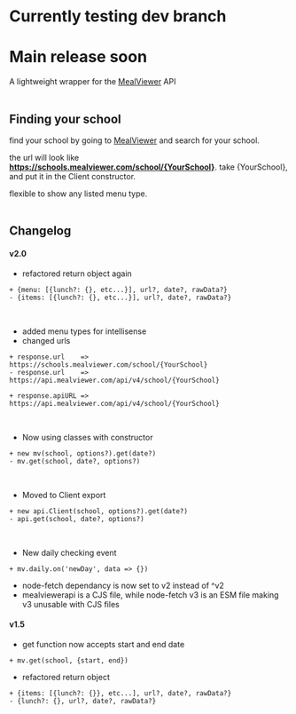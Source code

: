 # Currently testing dev branch
# Main release soon

A lightweight wrapper for the [MealViewer](https://mealviewer.com/) API
<br><br>

## Finding your school
find your school by going to [MealViewer](https://schools.mealviewer.com/) and search for your school.

the url will look like **https://schools.mealviewer.com/school/{YourSchool}**. take {YourSchool}, and put it in the Client constructor.

flexible to show any listed menu type.
<br><br>

## Changelog
#### v2.0
- refactored return object again

```
+ {menu: [{lunch?: {}, etc...}], url?, date?, rawData?}
- {items: [{lunch?: {}, etc...}], url?, date?, rawData?}
```
<br>

- added menu types for intellisense
- changed urls

```
+ response.url    => https://schools.mealviewer.com/school/{YourSchool}
- response.url    => https://api.mealviewer.com/api/v4/school/{YourSchool}

+ response.apiURL => https://api.mealviewer.com/api/v4/school/{YourSchool}
```
<br>

- Now using classes with constructor

```
+ new mv(school, options?).get(date?)
- mv.get(school, date?, options?)
```
<br>

- Moved to Client export

```
+ new api.Client(school, options?).get(date?)
- api.get(school, date?, options?)
```
<br>

- New daily checking event

```
+ mv.daily.on('newDay', data => {})
```

- node-fetch dependancy is now set to v2 instead of ^v2
 - mealviewerapi is a CJS file, while node-fetch v3 is an ESM file making v3 unusable with CJS files

#### v1.5
- get function now accepts start and end date

```
+ mv.get(school, {start, end})
```


- refactored return object

```
+ {items: [{lunch?: {}}, etc...], url?, date?, rawData?}
- {lunch?: {}, url?, date?, rawData?}
```